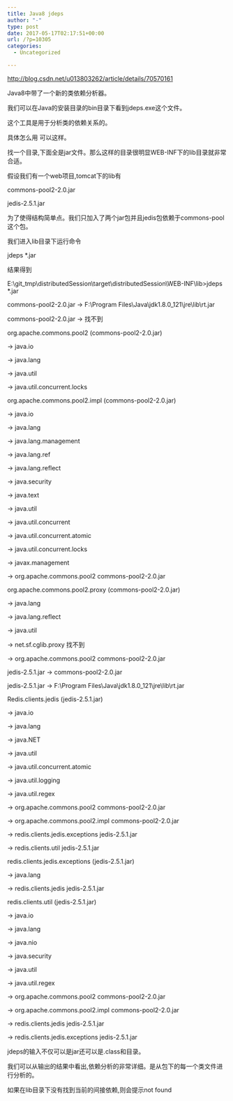 ```yaml
---
title: Java8 jdeps
author: "-"
type: post
date: 2017-05-17T02:17:51+00:00
url: /?p=10305
categories:
  - Uncategorized

---
```

http://blog.csdn.net/u013803262/article/details/70570161
  
Java8中带了一个新的类依赖分析器。
  
我们可以在Java的安装目录的bin目录下看到jdeps.exe这个文件。
  
这个工具是用于分析类的依赖关系的。
  
具体怎么用 可以这样。
  
找一个目录,下面全是jar文件。那么这样的目录很明显WEB-INF下的lib目录就非常合适。
  
假设我们有一个web项目,tomcat下的lib有
  
commons-pool2-2.0.jar
  
jedis-2.5.1.jar
  
为了使得结构简单点。我们只加入了两个jar包并且jedis包依赖于commons-pool这个包。
  
我们进入lib目录下运行命令
  
jdeps *.jar
  
结果得到
  
E:\git_tmp\distributedSession\target\distributedSession\WEB-INF\lib>jdeps *.jar
  
commons-pool2-2.0.jar -> F:\Program Files\Java\jdk1.8.0_121\jre\lib\rt.jar
  
commons-pool2-2.0.jar -> 找不到
     
org.apache.commons.pool2 (commons-pool2-2.0.jar)
        
-> java.io
        
-> java.lang
        
-> java.util
        
-> java.util.concurrent.locks
     
org.apache.commons.pool2.impl (commons-pool2-2.0.jar)
        
-> java.io
        
-> java.lang
        
-> java.lang.management
        
-> java.lang.ref
        
-> java.lang.reflect
        
-> java.security
        
-> java.text
        
-> java.util
        
-> java.util.concurrent
        
-> java.util.concurrent.atomic
        
-> java.util.concurrent.locks
        
-> javax.management
        
-> org.apache.commons.pool2 commons-pool2-2.0.jar
     
org.apache.commons.pool2.proxy (commons-pool2-2.0.jar)
        
-> java.lang
        
-> java.lang.reflect
        
-> java.util
        
-> net.sf.cglib.proxy 找不到
        
-> org.apache.commons.pool2 commons-pool2-2.0.jar
  
jedis-2.5.1.jar -> commons-pool2-2.0.jar
  
jedis-2.5.1.jar -> F:\Program Files\Java\jdk1.8.0_121\jre\lib\rt.jar
     
Redis.clients.jedis (jedis-2.5.1.jar)
        
-> java.io
        
-> java.lang
        
-> java.NET
        
-> java.util
        
-> java.util.concurrent.atomic
        
-> java.util.logging
        
-> java.util.regex
        
-> org.apache.commons.pool2 commons-pool2-2.0.jar
        
-> org.apache.commons.pool2.impl commons-pool2-2.0.jar
        
-> redis.clients.jedis.exceptions jedis-2.5.1.jar
        
-> redis.clients.util jedis-2.5.1.jar
     
redis.clients.jedis.exceptions (jedis-2.5.1.jar)
        
-> java.lang
        
-> redis.clients.jedis jedis-2.5.1.jar
     
redis.clients.util (jedis-2.5.1.jar)
        
-> java.io
        
-> java.lang
        
-> java.nio
        
-> java.security
        
-> java.util
        
-> java.util.regex
        
-> org.apache.commons.pool2 commons-pool2-2.0.jar
        
-> org.apache.commons.pool2.impl commons-pool2-2.0.jar
        
-> redis.clients.jedis jedis-2.5.1.jar
        
-> redis.clients.jedis.exceptions jedis-2.5.1.jar

jdeps的输入不仅可以是jar还可以是.class和目录。
  
我们可以从输出的结果中看出,依赖分析的非常详细。是从包下的每一个类文件进行分析的。
  
如果在lib目录下没有找到当前的间接依赖,则会提示not found
